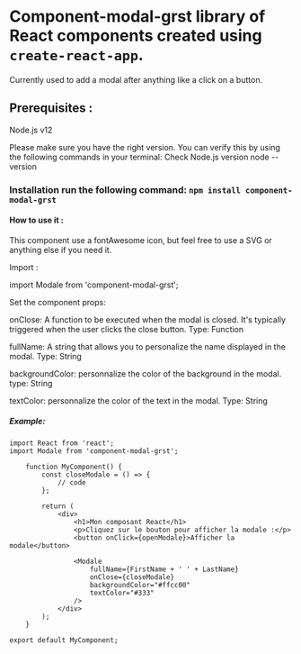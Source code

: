 # Component-modal-grst library of React components created using `create-react-app`.
Currently used to add a modal after anything like a click on a button.



## Prerequisites : 
Node.js v12

Please make sure you have the right version. You can verify this by using the following commands in your terminal:
Check Node.js version
node --version



### Installation run the following command: `npm install component-modal-grst`



#### How to use it :

This component use a fontAwesome icon, but feel free to use a SVG or anything else if you need it.

Import : 

import Modale from 'component-modal-grst';

Set the component props:

onClose: A function to be executed when the modal is closed. It's typically triggered when the user clicks the close button.
Type: Function

fullName: A string that allows you to personalize the name displayed in the modal.
Type: String

backgroundColor: personnalize the color of the background in the modal.
type: String

textColor: personnalize the color of the text in the modal.
Type: String



##### Example:

    import React from 'react';
    import Modale from 'component-modal-grst';

        function MyComponent() {
            const closeModale = () => {
                // code
            };

            return (
                <div>
                    <h1>Mon composant React</h1>
                    <p>Cliquez sur le bouton pour afficher la modale :</p>
                    <button onClick={openModale}>Afficher la modale</button>

                    <Modale
                        fullName={FirstName + ' ' + LastName}
                        onClose={closeModale}
                        backgroundColor="#ffcc00"
                        textColor="#333"
                    />
                </div>
            );
        }

    export default MyComponent;




